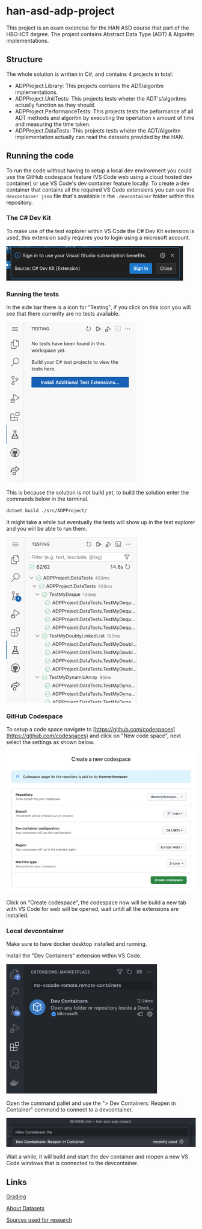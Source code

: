 # han-asd-adp-project

This project is an exam excercise for the HAN ASD course that part of the HBO-ICT degree. The project contains Abstract Data Type (ADT) & Algoritm implementations.

## Structure

The whole solution is written in C#, and contains 4 projects in total:

* ADPProject.Library: This projects contains the ADT/algoritm implementations.
* ADPProject.UnitTests: This projects tests wheter the ADT's/algoritms actually function as they should.
* ADPProject.PerformanceTests: This projects tests the peformance of all ADT methods and algoritm by executing the opertation x amount of time and measuring the time taken.
* ADPProject.DataTests: This projects tests wheter the ADT/Algoritm implementation actually can read the datasets provided by the HAN.

## Running the code

To run the code without having to setup a local dev environment you could use the GitHub codespace feature (VS Code web using a cloud hosted dev container) or use VS Code's dev container feature locally. To create a dev container that contains all the required VS Code extensions you can use the `devcontainer.json` file that's available in the `.devcontainer` folder within this repository.

### The C# Dev Kit

To make use of the test explorer within VS Code the C# Dev Kit extension is used, this extension sadly requires you to login using a microsoft account.

![1700228758200](./docs/image/README/1700228758200.png)

### Running the tests

In the side bar there is a icon for "Testing", if you click on this icon you will see that there currenlty are no tests available.

![1700227277317](./docs/image/README/1700227277317.png)

This is because the solution is not build yet, to build the solution enter the commands below in the terminal.

```bash
dotnet build ./src/ADPProject/
```

It might take a while but eventually the tests will show up in the test explorer and you will be able to run them.

![1700228056206](./docs/image/README/1700228056206.png)

### GitHub Codespace

To setup a code space navigate to [https://github.com/codespaces](https://github.com/codespaces) and click on "New code space", next select the settings as shown below.

![1700226905129](./docs/image/README/1700226905129.png)

Click on "Create codespace", the codespace now will be build a new tab with VS Code for web will be opened, wait untill all the extensions are installed.

### Local devcontainer

Make sure to have docker desktop installed and running.

Install the "Dev Containers" extension within VS Code.

![1700229032423](./docs/image/README/1700229032423.png)

Open the command pallet and use the "> Dev Containers: Reopen in Container" command to connect to a devcontainer.

![1700229040089](./docs/image/README/1700229040089.png)

Wait a while, it will build and start the dev container and reopen a new VS Code windows that is connected to the devcontainer.


## Links

[Grading](./docs/ADPProjectRubrics.xlsx)

[About Datasets](./docs/Datasets.md)

[Sources used for research](./docs/Sources.md)
